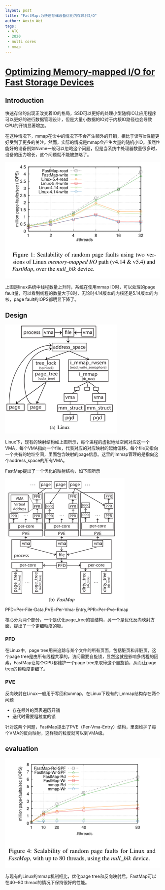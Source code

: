 ```yaml
---
layout: post
title: "FastMap:为快速存储设备优化内存映射I/O"
author: Aoxin Wei
tags:
 - ATC
 - 2020
 - multi cores
 - mmap
---
```

# [Optimizing Memory-mapped I/O for Fast Storage Devices](https://www.usenix.org/system/files/atc20-papagiannis.pdf)

## Introduction
快速存储的出现正改变着IO的格局，SSD可以更好的处理小型随机IO让应用程序可以更好的进行数据管理设计，但是大量小数据的IO对于内核IO路径也会导致CPU的开销显著增加。

在这种情况下，mmap在命中的情况下不会产生额外的开销，相比于读写io性能更好受到了更多的关注。然而，实际的情况是mmap会产生大量的随机小IO。虽然性能好的设备例如Nvme一般可以忽略这个问题，但是当系统中处理器数量很多时，设备的压力增长，这个问题就不能被忽略了。

![image](/images/2022-04-21-fastmap/Snipaste_2022-04-21_16-40-42.png)

上图是linux系统中线程数量上升时，系统在使用mmap IO时，可以处理的page fault量，可以看到线程的数量大于8时，无论时4.14版本的内核还是5.14版本的内核，page fault的IOPS都明显下降了。


## Design
![image](/images/2022-04-21-fastmap/linux_map.png)

Linux下，现有的映射结构如上图所示，每个进程的虚拟地址空间对应这一个VMA，每个VMA指向一个file，代表对应的对应映射的起始偏移。每个file又指向一个共有的地址空间，里面包含映射的page信息。这里的immap管理的是指向这个address_space的所有VMA。


FastMap提出了一个优化的映射结构，如下图所示

![image](/images/2022-04-21-fastmap/fastmap.png)  
PFD=Per-File-Data,PVE=Per-Vma-Entry,PPR=Per-Pve-Rmap

核心分为两个部分，一个是优化page_tree的锁结构，另一个是优化反向映射方面，提出了一个更细粒度的锁。
### PFD
在Linux中，page tree用来追踪与某个文件的所有页面，包括脏页和非脏页，这个page tree是由所有线程共享的，访问需要自旋锁，显然这就是影响多线程的因素，FastMap让每个CPU都维护一个page tree来取缔这个自旋锁，从而让page tree的锁粒度更细了。

### PVE
反向映射在Linux一般用于写回和unmap，在Linux下现有的i_mmap结构存在两个问题
- 存在额外的页表遍历开销
- 迭代时需要粗粒度的锁  

针对这两个问题，FastMap提出了PVE（Per-Vma-Entry）结构，里面维护了每个VMA的反向映射，这样锁的粒度就可以到VMA级。

## evaluation
![image](/images/2022-04-21-fastmap/Snipaste_2022-04-21_17-35-06.png)

与现有的Linux的mmap机制相比，优化page tree和反向映射后，FastMap可以在40~80 thread的情况下保持很好的性能。


